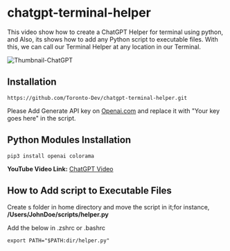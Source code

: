 # chatgpt-terminal-helper
This video show how to create a ChatGPT Helper for terminal using python,  and Also, its shows how to add any Python script to executable files. With this, we can call our Terminal Helper at any location in our Terminal.

![Thumbnail-ChatGPT](https://user-images.githubusercontent.com/115108831/211735034-dfaec578-8d65-4469-b433-072b66c1afb2.jpg)

## Installation 
```
https://github.com/Toronto-Dev/chatgpt-terminal-helper.git
```

Please Add Generate API key on [Openai.com](https://www.openai.com) and replace it with "Your key goes here" in the script.

## Python Modules Installation
```
pip3 install openai colorama
```

**YouTube Video Link:** [ChatGPT Video](https://youtu.be/QVYFLRzgPJY)


## How to Add script to Executable Files
Create s folder in home directory and move the script in it;for instance, **/Users/JohnDoe/scripts/helper.py**

Add the below in .zshrc or .bashrc
```
export PATH="$PATH:dir/helper.py"

```

